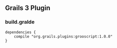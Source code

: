 ## Grails 3 Plugin

### build.gralde

    dependencies {
        compile "org.grails.plugins:grooscript:1.0.0"
    }
